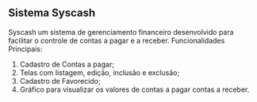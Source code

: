 ## Sistema Syscash
Syscash um sistema de gerenciamento financeiro desenvolvido para facilitar o controle de contas a pagar e a receber.
Funcionalidades Principais:
1) Cadastro de Contas a pagar;
2) Telas com listagem, edição, inclusão e exclusão;
3) Cadastro de Favorecido;
4) Gráfico para visualizar os valores de contas a pagar contas a receber.
